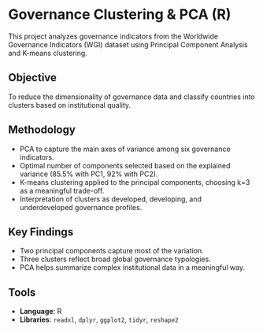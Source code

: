 # Governance Clustering & PCA (R)

This project analyzes governance indicators from the Worldwide Governance Indicators (WGI) dataset using Principal Component Analysis and K-means clustering.

## Objective
To reduce the dimensionality of governance data and classify countries into clusters based on institutional quality.

## Methodology
- PCA to capture the main axes of variance among six governance indicators.
- Optimal number of components selected based on the explained variance (85.5% with PC1, 92% with PC2).
- K-means clustering applied to the principal components, choosing k=3 as a meaningful trade-off.
- Interpretation of clusters as developed, developing, and underdeveloped governance profiles.

## Key Findings
- Two principal components capture most of the variation.
- Three clusters reflect broad global governance typologies.
- PCA helps summarize complex institutional data in a meaningful way.

## Tools
- **Language**: R  
- **Libraries**: `readxl`, `dplyr`, `ggplot2`, `tidyr`, `reshape2`